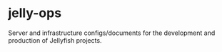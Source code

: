 # jelly-ops
Server and infrastructure configs/documents for the development and production of Jellyfish projects.
